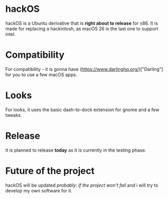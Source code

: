 # hackOS
hackOS is a Ubuntu derivative that is **right about to release** for x86.
It is made for replacing a hackintosh, as macOS 26 is the last one to support intel.

# Compatibility
For compatibility - it is gonna have (https://www.darlinghq.org/)["Darling"] for you to use a few macOS apps.

# Looks
For looks, it uses the basic dash-to-dock extension for gnome and a few tweaks.

# Release
It is planned to release **today** as it is currently in the testing phase.

# Future of the project
hackOS will be updated *probably: if the project won't fail* and i will try to develop my own software for it.
